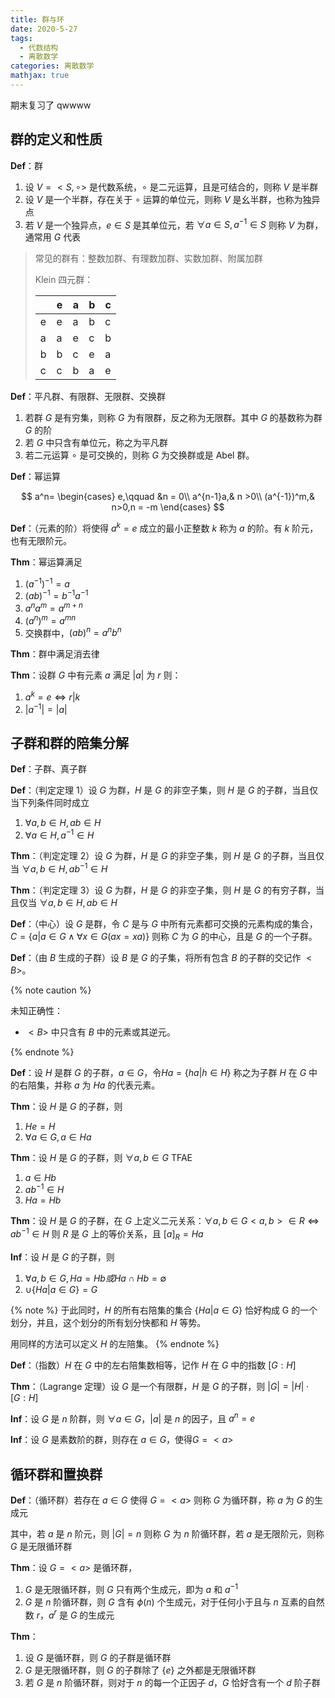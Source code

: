 ```yaml
---
title: 群与环
date: 2020-5-27
tags:
  - 代数结构
  - 离散数学
categories: 离散数学
mathjax: true
---
```


期末复习了 qwwww

<!--more-->

## 群的定义和性质

**Def**：群

1. 设 $V = <S,\circ>$ 是代数系统，$\circ$ 是二元运算，且是可结合的，则称 $V$ 是半群
2. 设 $V$ 是一个半群，存在关于 $\circ$ 运算的单位元，则称 $V$ 是幺半群，也称为独异点
3. 若 $V$ 是一个独异点，$e\in S$ 是其单位元，若 $\forall a \in S,a^{-1}\in S$ 则称 $V$ 为群，通常用 $G$ 代表

> 常见的群有：整数加群、有理数加群、实数加群、附属加群
>
> Klein 四元群：
>
> |     | e   | a   | b   | c   |
> | --- | --- | --- | --- | --- |
> | e   | e   | a   | b   | c   |
> | a   | a   | e   | c   | b   |
> | b   | b   | c   | e   | a   |
> | c   | c   | b   | a   | e   |

**Def**：平凡群、有限群、无限群、交换群

1. 若群 $G$ 是有穷集，则称 $G$ 为有限群，反之称为无限群。其中 $G$ 的基数称为群 $G$ 的阶
2. 若 $G$ 中只含有单位元，称之为平凡群
3. 若二元运算 $\circ$ 是可交换的，则称 $G$ 为交换群或是 Abel 群。

**Def**：幂运算

$$
a^n=
\begin{cases}
e,\qquad &n = 0\\
a^{n-1}a,& n >0\\
(a^{-1})^m,& n>0,n = -m
\end{cases}
$$

**Def**：（元素的阶）将使得 $a^k = e$ 成立的最小正整数 $k$ 称为 $a$ 的阶。有 $k$ 阶元，也有无限阶元。

**Thm**：幂运算满足

1. $(a^{-1})^{-1} = a$
2. $(ab)^{-1} = b^{-1}a^{-1}$
3. $a^na^m = a^{m+n}$
4. $(a^n)^m = a^{mn}$
5. 交换群中，$(ab)^n = a^nb^n$

**Thm**：群中满足消去律

**Thm**：设群 $G$ 中有元素 $a$ 满足 $|a|$ 为 $r$ 则：

1. $a^k = e\iff r|k$
2. $|a^{-1}|=|a|$

## 子群和群的陪集分解

**Def**：子群、真子群

**Def**：（判定定理 1）设 $G$ 为群，$H$ 是 $G$ 的非空子集，则 $H$ 是 $G$ 的子群，当且仅当下列条件同时成立

1. $\forall a,b\in H,ab\in H$
2. $\forall a\in H, a^{-1}\in H$

**Thm**：（判定定理 2）设 $G$ 为群，$H$ 是 $G$ 的非空子集，则 $H$ 是 $G$ 的子群，当且仅当 $\forall a,b\in H, ab^{-1}\in H$

**Thm**：（判定定理 3）设 $G$ 为群，$H$ 是 $G$ 的非空子集，则 $H$ 是 $G$ 的有穷子群，当且仅当 $\forall a,b\in H,ab\in H$

**Def**：（中心）设 $G$ 是群，令 $C$ 是与 $G$ 中所有元素都可交换的元素构成的集合，$C=\{a|a\in G\wedge \forall x\in G(ax=xa)\}$ 则称 $C$ 为 $G$ 的中心，且是 $G$ 的一个子群。

**Def**：（由 $B$ 生成的子群）设 $B$ 是 $G$ 的子集，将所有包含 $B$ 的子群的交记作 $<B>$。

{% note caution %}

未知正确性：

- $<B>$ 中只含有 $B$ 中的元素或其逆元。

{% endnote %}

**Def**：设 $H$ 是群 $G$ 的子群，$a\in G$，令$Ha =\{ha|h\in H\}$ 称之为子群 $H$ 在 $G$ 中的右陪集，并称 $a$ 为 $Ha$ 的代表元素。

**Thm**：设 $H$ 是 $G$ 的子群，则

1. $He =H$
2. $\forall a\in G, a\in Ha$

**Thm**：设 $H$ 是 $G$ 的子群，则 $\forall a,b\in G$ TFAE

1. $a\in Hb$
2. $ab^{-1}\in H$
3. $Ha=Hb$

**Thm**：设 $H$ 是 $G$ 的子群，在 $G$ 上定义二元关系：$\forall a,b\in G <a,b>\in R\iff ab^{-1}\in H$ 则 $R$ 是 $G$ 上的等价关系，且 $[a]_R =Ha$

**Inf**：设 $H$ 是 $G$ 的子群，则

1. $\forall a,b\in G, Ha = Hb 或 Ha\cap Hb =\emptyset$
2. $\cup\{Ha|a\in G\} = G$

{% note %}
于此同时，$H$ 的所有右陪集的集合 $\{Ha|a\in G\}$ 恰好构成 G 的一个划分，并且，这个划分的所有划分快都和 $H$ 等势。

用同样的方法可以定义 $H$ 的左陪集。
{% endnote %}

**Def**：（指数）$H$ 在 $G$ 中的左右陪集数相等，记作 $H$ 在 $G$ 中的指数 $[G:H]$

**Thm**：（Lagrange 定理）设 $G$ 是一个有限群，$H$ 是 $G$ 的子群，则 $|G| = |H|\cdot [G:H]$

**Inf**：设 $G$ 是 $n$ 阶群，则 $\forall a\in G$，$|a|$ 是 $n$ 的因子，且 $a^n =e$

**Inf**：设 $G$ 是素数阶的群，则存在 $a\in G$，使得$G=<a>$

## 循环群和置换群

**Def**：（循环群）若存在 $a\in G$ 使得 $G = <a>$ 则称 $G$ 为循环群，称 $a$ 为 $G$ 的生成元

其中，若 $a$ 是 $n$ 阶元，则 $|G| = n$ 则称 $G$ 为 $n$ 阶循环群，若 $a$ 是无限阶元，则称 $G$ 是无限循环群

**Thm**：设 $G=<a>$ 是循环群，

1. $G$ 是无限循环群，则 $G$ 只有两个生成元，即为 $a$ 和 $a^{-1}$
2. $G$ 是 $n$ 阶循环群，则 $G$ 含有 $\phi(n)$ 个生成元，对于任何小于且与 $n$ 互素的自然数 $r$，$a^r$ 是 $G$ 的生成元

**Thm**：

1. 设 $G$ 是循环群，则 $G$ 的子群是循环群
2. $G$ 是无限循环群，则 $G$ 的子群除了 $\{e\}$ 之外都是无限循环群
3. 若 $G$ 是 $n$ 阶循环群，则对于 $n$ 的每一个正因子 $d$，$G$ 恰好含有一个 $d$ 阶子群

<!-- TODO: to complete -->
